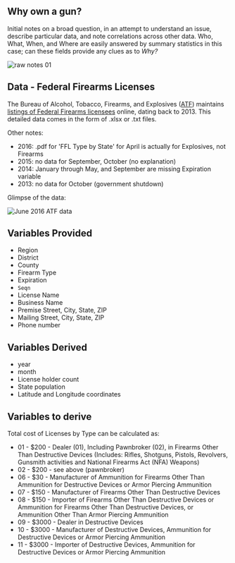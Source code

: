 
## Why own a gun?

Initial notes on a broad question, in an attempt to understand an issue, describe particular data, and note correlations across other data. Who, What, When, and Where are easily answered by summary statistics in this case; can these fields provide any clues as to _Why?_

![raw notes 01](http://pi.mozzarella.website/ATF-FFL/ffl-domain-notes.jpg)

## Data - Federal Firearms Licenses

The Bureau of Alcohol, Tobacco, Firearms, and Explosives ([ATF](https://www.atf.gov/)) maintains [listings of Federal Firearms licensees](https://www.atf.gov/firearms/listing-federal-firearms-licensees-ffls-2016) online, dating back to 2013. This detailed data comes in the form of .xlsx or .txt files.


Other notes:

- 2016: .pdf for 'FFL Type by State' for April is actually for Explosives, not Firearms
- 2015: no data for September, October (no explanation)
- 2014: January through May, and September are missing Expiration variable
- 2013: no data for October (government shutdown)

Glimpse of the data:

![June 2016 ATF data](http://pi.mozzarella.website/ATF-FFL/ffl-2016-glimpse-01.png)

## Variables Provided

- Region
- District
- County
- Firearm Type
- Expiration
- `Seqn`
- License Name
- Business Name
- Premise Street, City, State, ZIP
- Mailing Street, City, State, ZIP
- Phone number

## Variables Derived

- year
- month
- License holder count
- State population
- Latitude and Longitude coordinates

## Variables to derive

Total cost of Licenses by Type can be calculated as:
- 01 - $200 - Dealer (01), Including Pawnbroker (02), in Firearms Other Than Destructive Devices (Includes: Rifles, Shotguns, Pistols,
Revolvers, Gunsmith activities and National Firearms Act (NFA) Weapons)
- 02 - $200 - see above (pawnbroker)
- 06 - $30 - Manufacturer of Ammunition for Firearms Other Than Ammunition for Destructive Devices or Armor Piercing Ammunition
- 07 - $150 - Manufacturer of Firearms Other Than Destructive Devices
- 08 - $150 - Importer of Firearms Other Than Destructive Devices or Ammunition for Firearms Other Than Destructive Devices, or
Ammunition Other Than Armor Piercing Ammunition
- 09 - $3000 - Dealer in Destructive Devices
- 10 - $3000 - Manufacturer of Destructive Devices, Ammunition for Destructive Devices or Armor Piercing Ammunition
- 11 - $3000 - Importer of Destructive Devices, Ammunition for Destructive Devices or Armor Piercing Ammunition

